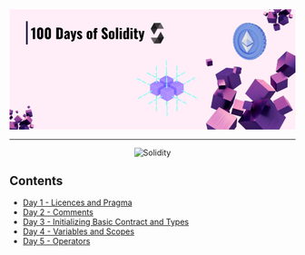 <img src="./assets/cover.png" >

---
<div align="center">

<img src="https://img.shields.io/static/v1?label=solidity&message=v0.8.7&color=2ea44f&logo=solidity" alt="Solidity">

</div>

## Contents

- [Day 1 - Licences and Pragma](./Day%201%20-%20Licences%20and%20Pragma/readme.md)
- [Day 2 - Comments](./Day%202%20-%20Comments/readme.md)
- [Day 3 - Initializing Basic Contract and Types](./Day%203%20-%20Initializing%20Basic%20Contract%20and%20Types/readme.md)
- [Day 4 - Variables and Scopes](./Day%204%20-%20Variables%20and%20Scopes/readme.md)
- [Day 5 - Operators](./Day%205%20-%20Operators/readme.md)
